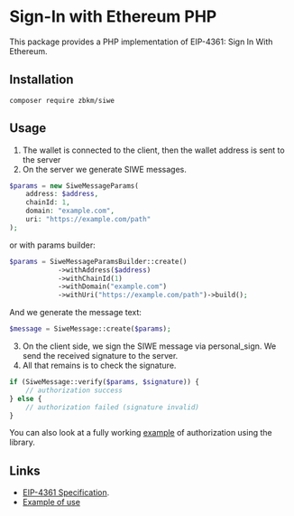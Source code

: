 # Sign-In with Ethereum PHP
This package provides a PHP implementation of EIP-4361: Sign In With Ethereum.

## Installation
```shell
composer require zbkm/siwe
```
## Usage
1. The wallet is connected to the client, then the wallet address is sent to the server 
2. On the server we generate SIWE messages.
```php
$params = new SiweMessageParams(
    address: $address,
    chainId: 1,
    domain: "example.com",
    uri: "https://example.com/path"
);
```
or with params builder:
```php
$params = SiweMessageParamsBuilder::create()
            ->withAddress($address)
            ->withChainId(1)
            ->withDomain("example.com")
            ->withUri("https://example.com/path")->build();
```
And we generate the message text:
```php
$message = SiweMessage::create($params);
```
3. On the client side, we sign the SIWE message via personal_sign. We send the received signature to the server.
4. All that remains is to check the signature.
```php
if (SiweMessage::verify($params, $signature)) {
    // authorization success
} else {
    // authorization failed (signature invalid)
}
```
You can also look at a fully working [example](example) of authorization using the library.

## Links
- [EIP-4361 Specification](https://eips.ethereum.org/EIPS/eip-4361).
- [Example of use](example)